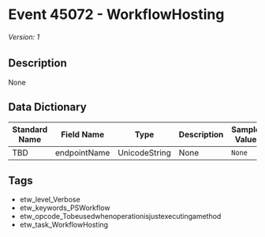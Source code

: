 # Event 45072 - WorkflowHosting
###### Version: 1

## Description
None

## Data Dictionary
|Standard Name|Field Name|Type|Description|Sample Value|
|---|---|---|---|---|
|TBD|endpointName|UnicodeString|None|`None`|

## Tags
* etw_level_Verbose
* etw_keywords_PSWorkflow
* etw_opcode_Tobeusedwhenoperationisjustexecutingamethod
* etw_task_WorkflowHosting